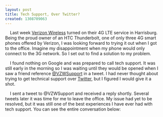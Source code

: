 ```yaml
---
layout: post
title: Tech Support, Over Twitter?
created: 1308709063
---
```

<p>&nbsp;&nbsp;&nbsp;&nbsp;Last week <a href="http://www.verizonwireless.com">Verizon Wireless</a> turned on their 4G LTE service in Harrisburg. Being the proud owner of an HTC Thunderbolt, one of only three 4G smart phones offered by Verizon, I was looking forward to trying it out when I got to the office. Imagine my disappointment when my phone would only connect to the 3G network. So I set out to find a solution to my problem.</p>

<p>&nbsp;&nbsp;&nbsp;&nbsp;I found nothing on Google and was prepared to call tech support. It was still early in the morning so I was waiting until they would be opened when I saw a friend reference <a href="http://twitter.com/#!/vzwsupport">@VZWSupport</a> in a tweet. I had never thought about trying to get technical support over <a href="http://www.twitter.com">Twitter</a>, but I figured I would give it a shot.</p>

<p>&nbsp;&nbsp;&nbsp;&nbsp;I sent a tweet to @VZWSupport and received a reply shortly. Several tweets later it was time for me to leave the office. My issue had yet to be resolved, but it was still one of the best experiences I have ever had with tech support. You can see the entire conversation below:</p>
